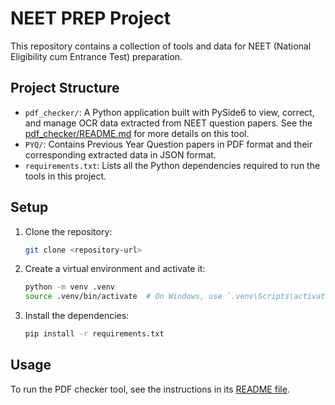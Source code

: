 # NEET PREP Project

This repository contains a collection of tools and data for NEET (National Eligibility cum Entrance Test) preparation.

## Project Structure

- `pdf_checker/`: A Python application built with PySide6 to view, correct, and manage OCR data extracted from NEET question papers. See the [pdf_checker/README.md](pdf_checker/README.md) for more details on this tool.
- `PYQ/`: Contains Previous Year Question papers in PDF format and their corresponding extracted data in JSON format.
- `requirements.txt`: Lists all the Python dependencies required to run the tools in this project.

## Setup

1.  Clone the repository:
    ```bash
    git clone <repository-url>
    ```

2.  Create a virtual environment and activate it:
    ```bash
    python -m venv .venv
    source .venv/bin/activate  # On Windows, use `.venv\Scripts\activate`
    ```

3.  Install the dependencies:
    ```bash
    pip install -r requirements.txt
    ```

## Usage

To run the PDF checker tool, see the instructions in its [README file](pdf_checker/README.md).
